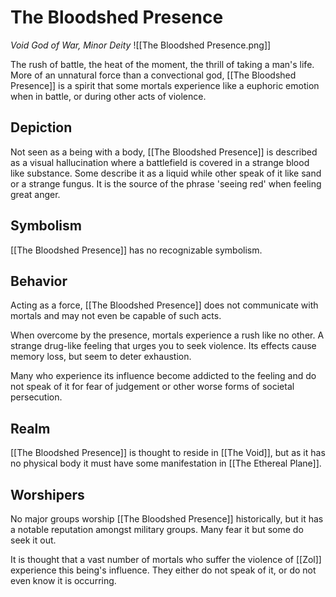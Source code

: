 # The Bloodshed Presence
*Void God of War, Minor Deity*
![[The Bloodshed Presence.png]]

The rush of battle, the heat of the moment, the thrill of taking a man's life. More of an unnatural force than a convectional god, [[The Bloodshed Presence]] is a spirit that some mortals experience like a euphoric emotion when in battle, or during other acts of violence.

## Depiction
Not seen as a being with a body, [[The Bloodshed Presence]] is described as a visual hallucination where a battlefield is covered in a strange blood like substance. Some describe it as a liquid while other speak of it like sand or a strange fungus. It is the source of the phrase 'seeing red' when feeling great anger.

## Symbolism
[[The Bloodshed Presence]] has no recognizable symbolism.

## Behavior
Acting as a force, [[The Bloodshed Presence]] does not communicate with mortals and may not even be capable of such acts.

When overcome by the presence, mortals experience a rush like no other. A strange drug-like feeling that urges you to seek violence. Its effects cause memory loss, but seem to deter exhaustion.

Many who experience its influence become addicted to the feeling and do not speak of it for fear of judgement or other worse forms of societal persecution.

## Realm
[[The Bloodshed Presence]] is thought to reside in [[The Void]], but as it has no physical body it must have some manifestation in [[The Ethereal Plane]].

## Worshipers
No major groups worship [[The Bloodshed Presence]] historically, but it has a notable reputation amongst military groups. Many fear it but some do seek it out.

It is thought that a vast number of mortals who suffer the violence of [[Zol]] experience this being's influence. They either do not speak of it, or do not even know it is occurring.